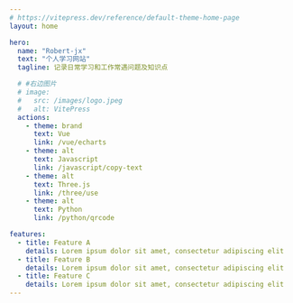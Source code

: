 ```yaml
---
# https://vitepress.dev/reference/default-theme-home-page
layout: home

hero:
  name: "Robert-jx"
  text: "个人学习网站"
  tagline: 记录日常学习和工作常遇问题及知识点

  # #右边图片
  # image:
  #   src: /images/logo.jpeg
  #   alt: VitePress
  actions:
    - theme: brand
      text: Vue
      link: /vue/echarts
    - theme: alt
      text: Javascript
      link: /javascript/copy-text
    - theme: alt
      text: Three.js
      link: /three/use
    - theme: alt
      text: Python
      link: /python/qrcode

features:
  - title: Feature A
    details: Lorem ipsum dolor sit amet, consectetur adipiscing elit
  - title: Feature B
    details: Lorem ipsum dolor sit amet, consectetur adipiscing elit
  - title: Feature C
    details: Lorem ipsum dolor sit amet, consectetur adipiscing elit
---
```


